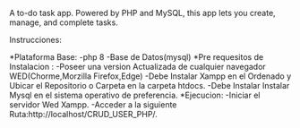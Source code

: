 A to-do task app. Powered by PHP and MySQL, this app lets you create, manage, and complete tasks.

Instrucciones:

*Plataforma Base:
-php 8
-Base de Datos(mysql)
*Pre requesitos de Instalacion :
-Poseer una version Actualizada de cualquier navegador WED(Chorme,Morzilla Firefox,Edge)
-Debe Instalar Xampp en el Ordenado y Ubicar el Repositorio o Carpeta en la carpeta htdocs.
-Debe Instalar Instalar Mysql en el sistema operativo de preferencia.
*Ejecucion:
-Iniciar el servidor Wed Xampp.
-Acceder a la siguiente Ruta:http://localhost/CRUD_USER_PHP/.
